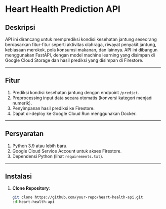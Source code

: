 # **Heart Health Prediction API**

## **Deskripsi**
API ini dirancang untuk memprediksi kondisi kesehatan jantung seseorang berdasarkan fitur-fitur seperti aktivitas olahraga, riwayat penyakit jantung, kebiasaan merokok, pola konsumsi makanan, dan lainnya. API ini dibangun menggunakan FastAPI, dengan model machine learning yang disimpan di Google Cloud Storage dan hasil prediksi yang disimpan di Firestore.

---

## **Fitur**
1. Prediksi kondisi kesehatan jantung dengan endpoint `/predict`.
2. Preprocessing input data secara otomatis (konversi kategori menjadi numerik).
3. Penyimpanan hasil prediksi ke Firestore.
4. Dapat di-deploy ke Google Cloud Run menggunakan Docker.

---

## **Persyaratan**
1. Python 3.9 atau lebih baru.
2. Google Cloud Service Account untuk akses Firestore.
3. Dependensi Python (lihat `requirements.txt`).

---

## **Instalasi**
1. **Clone Repository**:
   ```bash
   git clone https://github.com/your-repo/heart-health-api.git
   cd heart-health-api

